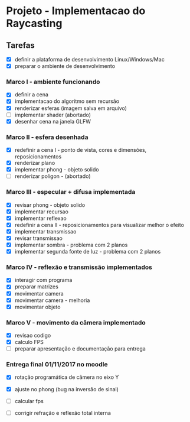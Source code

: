 # Projeto  - Implementacao do Raycasting
## Tarefas
- [x] definir a plataforma de desenvolvimento Linux/Windows/Mac
- [x] preparar o ambiente de desenvolvimento
### Marco I - ambiente funcionando
- [x] definir a cena
- [x] implementacao do algoritmo sem recursão
- [x] renderizar esferas (imagem salva em arquivo)
- [ ] implementar shader (abortado)
- [x] desenhar cena na janela GLFW
### Marco II - esfera desenhada
- [x] redefinir a cena I - ponto de vista, cores e dimensões, reposicionamentos
- [x] renderizar plano
- [x] implementar phong - objeto solido
- [ ] renderizar poligon - (abortado)
### Marco III - especular + difusa implementada
- [x] revisar phong - objeto solido
- [x] implementar recursao
- [x] implementar reflexao
- [x] redefinir a cena II - reposicionamentos para visualizar melhor o efeito 
- [x] implementar transmissao
- [x] revisar transmissao
- [x] implementar sombra - problema com 2 planos
- [x] implementar segunda fonte de luz - problema com 2 planos
### Marco IV - reflexão e transmissão implementados
- [x] interagir com programa
- [x] preparar matrizes
- [x] movimentar camera
- [x] movimentar camera - melhoria
- [x] movimentar objeto 
### Marco V - movimento da câmera implementado
- [x] revisao codigo
- [x] calculo FPS
- [ ] preparar apresentação e documentação para entrega
### Entrega final 01/11/2017 no moodle
- [x] rotação programática de câmera no eixo Y
- [x] ajuste no phong (bug na inversão de sinal)
- [ ] calcular fps
- [ ] corrigir refração e reflexão total interna

